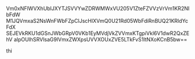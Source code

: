 Vm0xNFlWVXhUblJXYTJSVVYwZDRWMWxVU205V1ZteFZVVzVrVm1KR2NIbFdW
M1JQVmxaS2NsWnFWbFZpClJscHlXVmQ0U21Rd05WbFdiRnBUQ21KRldYcFdX
SEJEVkRKU1dGSnJWbGRpV0VKb1EyMVdjVkZVVmxKTgpiVkl6V1dwR2QxZEhV
alpOUlhSRVlsaG9lVmxZWXpsUVVXOUxZVE5LTkFvS1ltNXoKCnB5bw==

thi